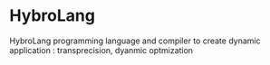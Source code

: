 # HybroLang
HybroLang programming language and compiler to create dynamic application : transprecision, dyanmic optmization
